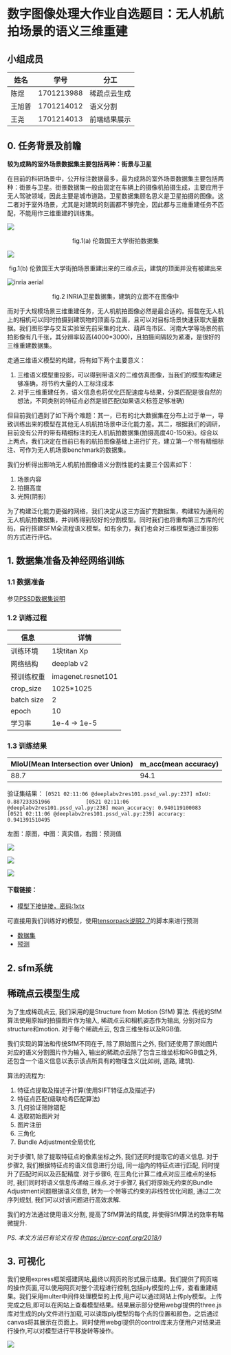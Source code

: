 # 数字图像处理大作业自选题目：无人机航拍场景的语义三维重建

## 小组成员
|姓名|学号|分工|
|------|------|----|
| 陈煜 |1701213988|稀疏点云生成|
|王旭普|1701214012|语义分割|
| 王尧 |1701214013|前端结果展示|

## 0. 任务背景及前瞻
**较为成熟的室外场景数据集主要包括两种：街景与卫星**

在目前的科研场景中，公开标注数据最多，最为成熟的室外场景数据集主要包括两种：街景与卫星。街景数据集一般由固定在车辆上的摄像机拍摄生成，主要应用于无人驾驶领域，因此主要是城市道路。卫星数据集顾名思义是卫星拍摄的图像。这二者对于室外场景，尤其是对建筑的刻画都不够完全，因此都与三维重建任务不匹配，不能用作三维重建的训练集。

![](kingscollege-semantic.png)
<div style="text-align:center">fig.1(a) 伦敦国王大学街拍数据集</div>

![](kingscollege.png)
<div style="text-align:center">fig.1(b) 伦敦国王大学街拍场景重建出来的三维点云，建筑的顶面并没有被建出来</div>

![inria aerial](vie1.jpg)
<div style="text-align:center">fig.2 INRIA卫星数据集，建筑的立面不在图像中</div>

而对于大规模场景三维重建任务，无人机航拍图像必然是最合适的。搭载在无人机上的相机可以同时拍摄到建筑物的顶面与立面，且可以对目标场景快速获取大量数据。我们图形学与交互实验室先前采集的北大、葫芦岛市区、河南大学等场景的航拍影像有几千张，其分辨率较高(4000*3000)，且拍摄间隔较为紧凑，是很好的三维重建数据集。

走通三维语义模型的构建，将有如下两个主要意义：
1. 三维语义模型重投影，可以得到带语义的二维仿真图像，当我们的模型构建足够准确，将节约大量的人工标注成本
2. 对于三维重建任务，语义信息也将优化匹配速度与结果，分类匹配是很自然的想法，不同类别的特征点必然是错匹配(如果语义标签足够准确)

但目前我们遇到了如下两个难题：其一，已有的北大数据集在分布上过于单一，导致训练出来的模型在其他无人机航拍场景中泛化能力差。其二，根据我们的调研，目前没有公开的带有精细标注的无人机航拍数据集(拍摄高度40-150米)。综合以上两点，我们决定在目前已有的航拍图像基础上进行扩充，建立第一个带有精细标注、可作为无人机场景benchmark的数据集。

我们分析得出影响无人机航拍图像语义分割性能的主要三个因素如下：
1. 场景内容
2. 拍摄高度
3. 光照(阴影)

为了构建泛化能力更强的网络，我们决定从这三方面扩充数据集，构建较为通用的无人机航拍数据集，并训练得到较好的分割模型。同时我们也将重构第三方库的代码，自行搭建SFM全流程语义模型。如有余力，我们也会对三维模型通过重投影的方式进行评估。

## 1. 数据集准备及神经网络训练

### 1.1 数据准备
参见[PSSD数据集说明](../dataset/PSSD/README.pdf)

### 1.2 训练过程

|信息|详情|
|---|---|
|训练环境|1块titan Xp|
|网络结构|deeplab v2|
|预训练权重|imagenet.resnet101|
|crop_size|1025*1025|
|batch size|2|
|epoch|10|
|学习率|1e-4 -> 1e-5|

### 1.3 训练结果

|MIoU(Mean Intersection over Union)|m_acc(mean accuracy)|
|----|-----|
|88.7|94.1 |

验证集结果：
`
[0521 02:11:06 @deeplabv2res101.pssd_val.py:237] mIoU: 0.887233351966
`
`           
[0521 02:11:06 @deeplabv2res101.pssd_val.py:238] mean_accuracy: 0.940119100083  
`
`
[0521 02:11:06 @deeplabv2res101.pssd_val.py:239] accuracy: 0.941391510495
`

左图：原图，中图：真实值，右图：预测值

![](8.png)

![](16.png)

![](20.png)

#### 下载链接：
- [模型下接链接，密码:1xtx](https://pan.baidu.com/s/17YdyuXywGIyYmfsAAd1plQ)

可直接用我们训练好的模型，使用[tensorpack说明2.7](../tensorpack/README.md.html)的脚本来进行预测

- [数据集](https://pan.baidu.com/s/1-caKqEP-hqgNapRDpSbvVQ)
- [预测](https://pan.baidu.com/s/1MUktHQA95s0SDitlyf_Y9Q)


## 2. sfm系统

## 稀疏点云模型生成

为了生成稀疏点云, 我们采用的是Structure from Motion (SfM) 算法. 传统的SfM算法使用原始的拍摄图片作为输入, 稀疏点云和相机姿态作为输出, 分别对应为structure和motion. 对于每个稀疏点云, 包含三维坐标以及RGB值.

我们实现的算法和传统SfM不同在于, 除了原始图片之外, 我们还使用了原始图片对应的语义分割图片作为输入, 输出的稀疏点云除了包含三维坐标和RGB值之外, 还包含一个语义信息以表示该点所具有的物理含义(比如树, 道路, 建筑).

算法的流程为:
1. 特征点提取及描述子计算(使用SIFT特征点及描述子)
2. 特征点匹配(级联哈希匹配算法)
3. 几何验证筛除错配
4. 选取初始图片对
5. 图片注册
6. 三角化
7. Bundle Adjustment全局优化

对于步骤1, 除了提取特征点的像素坐标之外, 我们还同时提取它的语义信息. 对于步骤2, 我们根据特征点的语义信息进行分组, 同一组内的特征点进行匹配, 同时提升了匹配时间以及匹配精度. 对于步骤6, 在三角化计算二维点对应三维点的坐标时, 我们同时将语义信息传递给三维点.对于步骤7, 我们将原始无约束的Bundle Adjustment问题根据语义信息, 转为一个带等式约束的非线性优化问题, 通过二次序列规划, 我们可以对该问题进行高效求解.

我们的方法通过使用语义分割, 提高了SfM算法的精度, 并使得SfM算法的效率有略微提升.

*PS. 本文方法已有论文在投 (https://prcv-conf.org/2018/)*

## 3. 可视化

我们使用express框架搭建网站,最终以网页的形式展示结果。我们提供了网页端的操作页面,可以使用网页对整个流程进行控制,包括ply模型的上传，查看重建结果。我们采用multer中间件处理模型的上传,用户可以通过网站上传ply模型。上传完成之后,即可以在网站上查看模型结果。结果展示部分使用webgl提供的three.js库对生成的ply文件进行加载,可以读取ply模型的每个点的位置和颜色，之后通过canvas将其展示在页面上。同时使用webgl提供的control库来方便用户对结果进行操作,可以对模型进行平移旋转等操作。


![](result.png)
